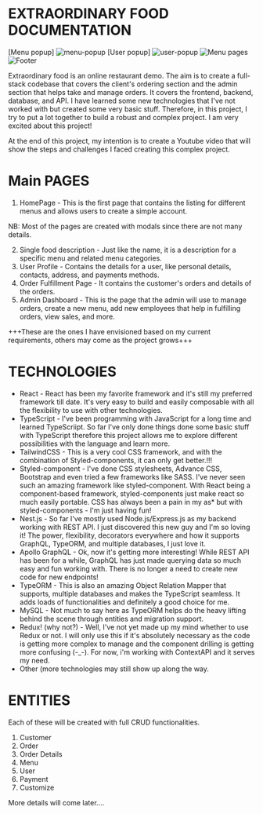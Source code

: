 EXTRAORDINARY FOOD DOCUMENTATION
================================
[Menu popup] ![menu-popup](https://user-images.githubusercontent.com/22541205/132963513-633c48bd-7559-4527-8d8e-eb0a46817411.png)
[User popup] ![user-popup](https://user-images.githubusercontent.com/22541205/132963535-b8c94993-639e-41c5-96a3-29277f62a553.png)
![Menu pages](https://user-images.githubusercontent.com/22541205/132354791-7e185d1d-df7e-4e31-a903-d1a0fb24be1a.PNG)
![Footer](https://user-images.githubusercontent.com/22541205/132354882-3e88da2d-e6d9-4a29-a339-780833a6a9b9.PNG)


Extraordinary food is an online restaurant demo. The aim is to create a full-stack codebase that covers the client's ordering section and the admin section that helps take and manage orders. It covers the frontend, backend, database, and API. I have learned some new technologies that I've not worked with but created some very basic stuff. Therefore, in this project, I try to put a lot together to build a robust and complex project. I am very excited about this project!

At the end of this project, my intention is to create a Youtube video that will show the steps and challenges I faced creating this complex project.

Main PAGES
=====
1. HomePage - This is the first page that contains the listing for different menus and allows users to create a simple account.

NB: Most of the pages are created with modals since there are not many details.

2. Single food description - Just like the name, it is a description for a specific menu and related menu categories.
3. User Profile - Contains the details for a user, like personal details, contacts, address, and payments methods.
4. Order Fulfillment Page - It contains the customer's orders and details of the orders.
5. Admin Dashboard - This is the page that the admin will use to manage orders, create a new menu, add new employees that help in fulfilling orders, view sales, and more.

+++These are the ones I have envisioned based on my current requirements, others may come as the project grows+++


TECHNOLOGIES
============
+  React - React has been my favorite framework and it's still my preferred framework till date. It's very easy to build and easily composable with all the flexibility to use with other technologies.
+ TypeScript - I've been programming with JavaScript for a long time and learned TypeScriipt. So far I've only done things done some basic stuff with TypeScript therefore this project allows me to explore different possibilities with the language and learn more.
+ TailwindCSS - This is a very cool CSS framework, and with the combination of Styled-components, it can only get better.!!!
+ Styled-component - I've done CSS stylesheets, Advance CSS, Bootstrap and even tried a few frameworks like SASS. I've never seen such an amazing framework like styled-component. With React being a component-based framework, styled-components just make react so much easily portable. CSS has always been a pain in my as* but with styled-components - I'm just having fun!
+ Nest.js - So far I've mostly used Node.js/Express.js as my backend working with REST API. I just discovered this new guy and I'm so loving it! The power, flexibility, decorators everywhere and how it supports GraphQL, TypeORM, and multiple databases, I just love it.
+ Apollo GraphQL -  Ok, now it's getting more interesting! While REST API has been for a while, GraphQL has just made querying data so much easy and fun working with. There is no longer a need to create new code for new endpoints!
+ TypeORM - This is also an amazing Object Relation Mapper that supports, multiple databases and makes the TypeScript seamless. It adds loads of functionalities and definitely a good choice for me.
+ MySQL - Not much to say here as TypeORM helps do the heavy lifting behind the scene through entities and migration support.
+ Redux! (why not?) - Well, I've not yet made up my mind whether to use Redux or not. I will only use this if it's absolutely necessary as the code is getting more complex to manage and the component drilling is getting more confusing (-_-). For now, i'm working with ContextAPI and it serves my need.
+ Other (more technologies may still show up along the way.

ENTITIES
=======
Each of these will be created with full CRUD functionalities.
1. Customer
2. Order
3. Order Details
4. Menu
5. User
6. Payment
7. Customize

More details will come later....
